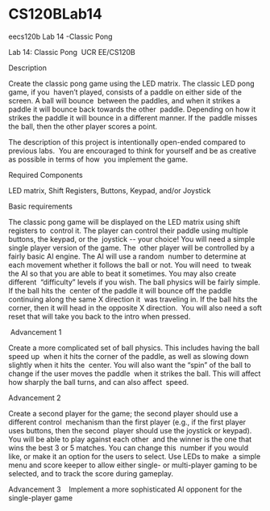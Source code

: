# CS120BLab14


eecs120b Lab 14 -Classic Pong


Lab‌ ‌14:‌ ‌Classic‌ ‌Pong‌ ‌
UCR‌ ‌EE/CS120B‌ ‌
 ‌
 
Description‌ ‌ ‌
 ‌ ‌
 
Create‌ ‌the‌ ‌classic‌ ‌pong‌ ‌game‌ ‌using‌ ‌the‌ ‌LED‌ ‌matrix.‌ ‌The‌ ‌classic‌ ‌LED‌ ‌pong‌ ‌game,‌ ‌if‌ ‌you‌ ‌
haven’t‌ ‌played,‌ ‌consists‌ ‌of‌ ‌a‌ ‌paddle‌ ‌on‌ ‌either‌ ‌side‌ ‌of‌ ‌the‌ ‌screen.‌ ‌A‌ ‌ball‌ ‌will‌ ‌bounce‌ ‌
between‌ ‌the‌ ‌paddles,‌ ‌and‌ ‌when‌ ‌it‌ ‌strikes‌ ‌a‌ ‌paddle‌ ‌it‌ ‌will‌ ‌bounce‌ ‌back‌ ‌towards‌ ‌the‌ ‌other‌ ‌
paddle.‌ ‌Depending‌ ‌on‌ ‌how‌ ‌it‌ ‌strikes‌ ‌the‌ ‌paddle‌ ‌it‌ ‌will‌ ‌bounce‌ ‌in‌ ‌a‌ ‌different‌ ‌manner.‌ ‌If‌ ‌the‌ ‌
paddle‌ ‌misses‌ ‌the‌ ‌ball,‌ ‌then‌ ‌the‌ ‌other‌ ‌player‌ ‌scores‌ ‌a‌ ‌point.‌ ‌ ‌
 ‌
 
The‌ ‌description‌ ‌of‌ ‌this‌ ‌project‌ ‌is‌ ‌intentionally‌ ‌open-ended‌ ‌compared‌ ‌to‌ ‌previous‌ ‌labs.‌ ‌
You‌ ‌are‌ ‌encouraged‌ ‌to‌ ‌think‌ ‌for‌ ‌yourself‌ ‌and‌ ‌be‌ ‌as‌ ‌creative‌ ‌as‌ ‌possible‌ ‌in‌ ‌terms‌ ‌of‌ ‌how‌ ‌
you‌ ‌implement‌ ‌the‌ ‌game.‌ ‌ ‌
 ‌ ‌
 
Required‌ ‌Components‌ ‌
 ‌ ‌
 
LED‌ ‌matrix,‌ ‌Shift‌ ‌Registers,‌ ‌Buttons,‌ ‌Keypad,‌ ‌and/or‌ ‌Joystick‌ ‌
 ‌ ‌
 
Basic‌ ‌requirements‌ ‌
 ‌ ‌
 
The‌ ‌classic‌ ‌pong‌ ‌game‌ ‌will‌ ‌be‌ ‌displayed‌ ‌on‌ ‌the‌ ‌LED‌ ‌matrix‌ ‌using‌ ‌shift‌ ‌registers‌ ‌to‌ ‌
control‌ ‌it.‌ ‌The‌ ‌player‌ ‌can‌ ‌control‌ ‌their‌ ‌paddle‌ ‌using‌ ‌multiple‌ ‌buttons,‌ ‌the‌ ‌keypad,‌ ‌or‌ ‌the‌ ‌
joystick‌ ‌--‌ ‌your‌ ‌choice!‌ ‌You‌ ‌will‌ ‌need‌ ‌a‌ ‌simple‌ ‌single‌ ‌player‌ ‌version‌ ‌of‌ ‌the‌ ‌game.‌ ‌The‌ ‌
other‌ ‌player‌ ‌will‌ ‌be‌ ‌controlled‌ ‌by‌ ‌a‌ ‌fairly‌ ‌basic‌ ‌AI‌ ‌engine.‌ ‌The‌ ‌AI‌ ‌will‌ ‌use‌ ‌a‌ ‌random‌ ‌
number‌ ‌to‌ ‌determine‌ ‌at‌ ‌each‌ ‌movement‌ ‌whether‌ ‌it‌ ‌follows‌ ‌the‌ ‌ball‌ ‌or‌ ‌not.‌ ‌You‌ ‌will‌ ‌need‌ ‌
to‌ ‌tweak‌ ‌the‌ ‌AI‌ ‌so‌ ‌that‌ ‌you‌ ‌are‌ ‌able‌ ‌to‌ ‌beat‌ ‌it‌ ‌sometimes.‌ ‌You‌ ‌may‌ ‌also‌ ‌create‌ ‌different‌ ‌
“difficulty”‌ ‌levels‌ ‌if‌ ‌you‌ ‌wish.‌ ‌The‌ ‌ball‌ ‌physics‌ ‌will‌ ‌be‌ ‌fairly‌ ‌simple.‌ ‌If‌ ‌the‌ ‌ball‌ ‌hits‌ ‌the‌ ‌
center‌ ‌of‌ ‌the‌ ‌paddle‌ ‌it‌ ‌will‌ ‌bounce‌ ‌off‌ ‌the‌ ‌paddle‌ ‌continuing‌ ‌along‌ ‌the‌ ‌same‌ ‌X‌ ‌direction‌ ‌it‌ ‌
was‌ ‌traveling‌ ‌in.‌ ‌If‌ ‌the‌ ‌ball‌ ‌hits‌ ‌the‌ ‌corner,‌ ‌then‌ ‌it‌ ‌will‌ ‌head‌ ‌in‌ ‌the‌ ‌opposite‌ ‌X‌ ‌direction.‌ ‌
You‌ ‌will‌ ‌also‌ ‌need‌ ‌a‌ ‌soft‌ ‌reset‌ ‌that‌ ‌will‌ ‌take‌ ‌you‌ ‌back‌ ‌to‌ ‌the‌ ‌intro‌ ‌when‌ ‌pressed.‌ ‌
 ‌ ‌
 ‌
 
 ‌
Advancement‌ ‌1‌ ‌
 ‌ ‌
 
Create‌ ‌a‌ ‌more‌ ‌complicated‌ ‌set‌ ‌of‌ ‌ball‌ ‌physics.‌ ‌This‌ ‌includes‌ ‌having‌ ‌the‌ ‌ball‌ ‌speed‌ ‌up‌ ‌
when‌ ‌it‌ ‌hits‌ ‌the‌ ‌corner‌ ‌of‌ ‌the‌ ‌paddle,‌ ‌as‌ ‌well‌ ‌as‌ ‌slowing‌ ‌down‌ ‌slightly‌ ‌when‌ ‌it‌ ‌hits‌ ‌the‌ ‌
center.‌ ‌You‌ ‌will‌ ‌also‌ ‌want‌ ‌the‌ ‌“spin”‌ ‌of‌ ‌the‌ ‌ball‌ ‌to‌ ‌change‌ ‌if‌ ‌the‌ ‌user‌ ‌moves‌ ‌the‌ ‌paddle‌ ‌
when‌ ‌it‌ ‌strikes‌ ‌the‌ ‌ball.‌ ‌This‌ ‌will‌ ‌affect‌ ‌how‌ ‌sharply‌ ‌the‌ ‌ball‌ ‌turns,‌ ‌and‌ ‌can‌ ‌also‌ ‌affect‌ ‌
speed.‌ ‌ ‌
  ‌ ‌
  
  
Advancement‌ ‌2‌ ‌
 ‌ ‌
 
Create‌ ‌a‌ ‌second‌ ‌player‌ ‌for‌ ‌the‌ ‌game;‌ ‌the‌ ‌second‌ ‌player‌ ‌should‌ ‌use‌ ‌a‌ ‌different‌ ‌control‌ ‌
mechanism‌ ‌than‌ ‌the‌ ‌first‌ ‌player‌ ‌(e.g.,‌ ‌if‌ ‌the‌ ‌first‌ ‌player‌ ‌uses‌ ‌buttons,‌ ‌then‌ ‌the‌ ‌second‌ ‌
player‌ ‌should‌ ‌use‌ ‌the‌ ‌joystick‌ ‌or‌ ‌keypad).‌ ‌You‌ ‌will‌ ‌be‌ ‌able‌ ‌to‌ ‌play‌ ‌against‌ ‌each‌ ‌other‌ ‌
and‌ ‌the‌ ‌winner‌ ‌is‌ ‌the‌ ‌one‌ ‌that‌ ‌wins‌ ‌the‌ ‌best‌ ‌3‌ ‌or‌ ‌5‌ ‌matches.‌ ‌You‌ ‌can‌ ‌change‌ ‌this‌ ‌
number‌ ‌if‌ ‌you‌ ‌would‌ ‌like,‌ ‌or‌ ‌make‌ ‌it‌ ‌an‌ ‌option‌ ‌for‌ ‌the‌ ‌users‌ ‌to‌ ‌select.‌ ‌Use‌ ‌LEDs‌ ‌to‌ ‌make‌ ‌
a‌ ‌simple‌ ‌menu‌ ‌and‌ ‌score‌ ‌keeper‌ ‌to‌ ‌allow‌ ‌either‌ ‌single-‌ ‌or‌ ‌multi-player‌ ‌gaming‌ ‌to‌ ‌be‌ ‌
selected,‌ ‌and‌ ‌to‌ ‌track‌ ‌the‌ ‌score‌ ‌during‌ ‌gameplay.‌ ‌ ‌
 ‌ ‌
 
 
Advancement‌ ‌3‌ ‌
 ‌ ‌
Implement‌ ‌a‌ ‌more‌ ‌sophisticated‌ ‌AI‌ ‌opponent‌ ‌for‌ ‌the‌ ‌single-player‌ ‌game‌ ‌
 ‌
 
 
